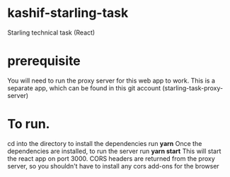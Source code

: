 # kashif-starling-task
Starling technical task (React)

# prerequisite
You will need to run the proxy server for this web app to work. This is a separate app, which can be found in this git account (starling-task-proxy-server) 

# To run.
cd into the directory
to install the dependencies run **yarn**
Once the dependencies are installed, to run the server run **yarn start**
This will start the react app on port 3000. CORS headers are returned from the proxy server, so you shouldn't have to install any cors add-ons for the browser
